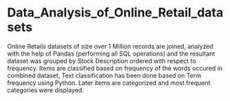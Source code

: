 # Data_Analysis_of_Online_Retail_datasets
Online Retails datasets of size over 1 Million records are joined, analyzed with the help of Pandas (performing all SQL operations) and the resultant dataset was grouped by Stock Description ordered with respect to frequency. Items are classified based on frequency of the words occured in combined dataset, Text classification has been done based on Term frequency using Python. Later items are categorized and most frequent categories were displayed.

